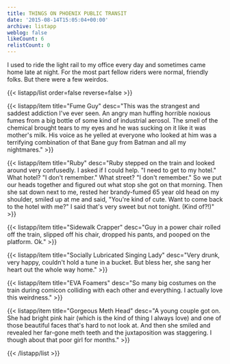 ```yaml
---
title: THINGS ON PHOENIX PUBLIC TRANSIT
date: '2015-08-14T15:05:04+00:00'
archive: listapp
weblog: false
likeCount: 6
relistCount: 0
---
```


I used to ride the light rail to my office every day and sometimes came home late at night. For the most part fellow riders were normal, friendly folks. But there were a few weirdos.

<!--more-->

{{< listapp/list order=false reverse=false >}}

   {{< listapp/item title="Fume Guy"
      desc="This was the strangest and saddest addiction I've ever seen. An angry man huffing horrible noxious fumes from a big bottle of some kind of industrial aerosol. The smell of the chemical brought tears to my eyes and he was sucking on it like it was mother's milk. His voice as he yelled at everyone who looked at him was a terrifying combination of that Bane guy from Batman and all my nightmares." >}}

   {{< listapp/item title="Ruby"
      desc="Ruby stepped on the train and looked around very confusedly. I asked if I could help. \"I need to get to my hotel.\" What hotel? \"I don't remember.\" What street? \"I don't remember.\"  So we put our heads together and figured out what stop she got on that morning. Then she sat down next to me, rested her brandy-fumed 65 year old head on my shoulder, smiled up at me and said, \"You're kind of cute. Want to come back to the hotel with me?\" I said that's very sweet but not tonight. (Kind of?!)" >}}

   {{< listapp/item title="Sidewalk Crapper"
      desc="Guy in a power chair rolled off the train, slipped off his chair, dropped his pants, and pooped on the platform. Ok." >}}

   {{< listapp/item title="Socially Lubricated Singing Lady"
      desc="Very drunk, very happy, couldn't hold a tune in a bucket. But bless her, she sang her heart out the whole way home." >}}

   {{< listapp/item title="EVA Foamers"
      desc="So many big costumes on the train during comicon colliding with each other and everything. I actually love this weirdness." >}}

   {{< listapp/item title="Gorgeous Meth Head"
      desc="A young couple got on. She had bright pink hair (which is the kind of thing I always love) and one of those beautiful faces that's hard to not look at. And then she smiled and revealed her far-gone meth teeth and the juxtaposition was staggering. I though about that poor girl for months." >}}

{{< /listapp/list >}}
